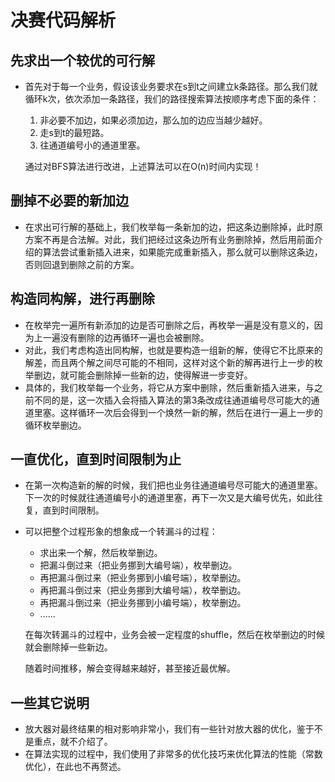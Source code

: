 # 决赛代码解析
## 先求出一个较优的可行解
- 首先对于每一个业务，假设该业务要求在s到t之间建立k条路径。那么我们就循环k次，依次添加一条路径，我们的路径搜索算法按顺序考虑下面的条件：
  1. 非必要不加边，如果必须加边，那么加的边应当越少越好。
  2. 走s到t的最短路。
  3. 往通道编号小的通道里塞。
  
  通过对BFS算法进行改进，上述算法可以在O(n)时间内实现！

## 删掉不必要的新加边
- 在求出可行解的基础上，我们枚举每一条新加的边，把这条边删除掉，此时原方案不再是合法解。对此，我们把经过这条边所有业务删除掉，然后用前面介绍的算法尝试重新插入进来，如果能完成重新插入，那么就可以删除这条边，否则回退到删除之前的方案。

## 构造同构解，进行再删除
- 在枚举完一遍所有新添加的边是否可删除之后，再枚举一遍是没有意义的，因为上一遍没有删除的边再循环一遍也会被删除。
- 对此，我们考虑构造出同构解，也就是要构造一组新的解，使得它不比原来的解差，而且两个解之间尽可能的不相同，这样对这个新的解再进行上一步的枚举删边，就可能会删除掉一些新的边，使得解进一步变好。
- 具体的，我们枚举每一个业务，将它从方案中删除，然后重新插入进来，与之前不同的是，这一次插入会将插入算法的第3条改成往通道编号尽可能大的通道里塞。这样循环一次后会得到一个焕然一新的解，然后在进行一遍上一步的循环枚举删边。

## 一直优化，直到时间限制为止
- 在第一次构造新的解的时候，我们把也业务往通道编号尽可能大的通道里塞。下一次的时候就往通道编号小的通道里塞，再下一次又是大编号优先，如此往复，直到时间限制。
- 可以把整个过程形象的想象成一个转漏斗的过程：
  - 求出来一个解，然后枚举删边。
  - 把漏斗倒过来（把业务挪到大编号端），枚举删边。 
  - 再把漏斗倒过来（把业务挪到小编号端），枚举删边。 
  - 再把漏斗倒过来（把业务挪到大编号端），枚举删边。 
  - 再把漏斗倒过来（把业务挪到小编号端），枚举删边。 
  - ......
  
  在每次转漏斗的过程中，业务会被一定程度的shuffle，然后在枚举删边的时候就会删除掉一些新边。

  随着时间推移，解会变得越来越好，甚至接近最优解。

## 一些其它说明
- 放大器对最终结果的相对影响非常小，我们有一些针对放大器的优化，鉴于不是重点，就不介绍了。
- 在算法实现的过程中，我们使用了非常多的优化技巧来优化算法的性能（常数优化），在此也不再赘述。
